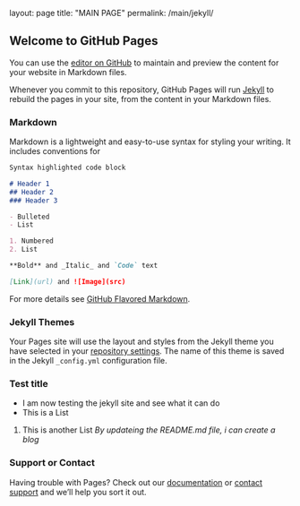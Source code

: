 layout: page
title: "MAIN PAGE"
permalink: /main/jekyll/

## Welcome to GitHub Pages

You can use the [editor on GitHub](https://github.com/wugary1010/testjekyll/edit/master/README.md) to maintain and preview the content for your website in Markdown files.

Whenever you commit to this repository, GitHub Pages will run [Jekyll](https://jekyllrb.com/) to rebuild the pages in your site, from the content in your Markdown files.

### Markdown

Markdown is a lightweight and easy-to-use syntax for styling your writing. It includes conventions for

```markdown
Syntax highlighted code block

# Header 1
## Header 2
### Header 3

- Bulleted
- List

1. Numbered
2. List

**Bold** and _Italic_ and `Code` text

[Link](url) and ![Image](src)
```

For more details see [GitHub Flavored Markdown](https://guides.github.com/features/mastering-markdown/).

### Jekyll Themes

Your Pages site will use the layout and styles from the Jekyll theme you have selected in your [repository settings](https://github.com/wugary1010/testjekyll/settings). The name of this theme is saved in the Jekyll `_config.yml` configuration file.


### Test title
- I am now testing the jekyll site and see what it can do
- This is a List

1. This is another List
_By updateing the README.md file, i can create a blog_

### Support or Contact

Having trouble with Pages? Check out our [documentation](https://help.github.com/categories/github-pages-basics/) or [contact support](https://github.com/contact) and we’ll help you sort it out.
